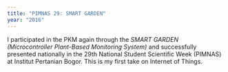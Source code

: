 ```yaml
---
title: "PIMNAS 29: SMART GARDEN"
year: "2016"
---
```

I participated in the PKM again through the _SMART GARDEN (Microcontroller Plant-Based Monitoring System)_ and successfully presented nationally in the 29th National Student Scientific Week (PIMNAS) at Institut Pertanian Bogor. This is my first take on Internet of Things.
